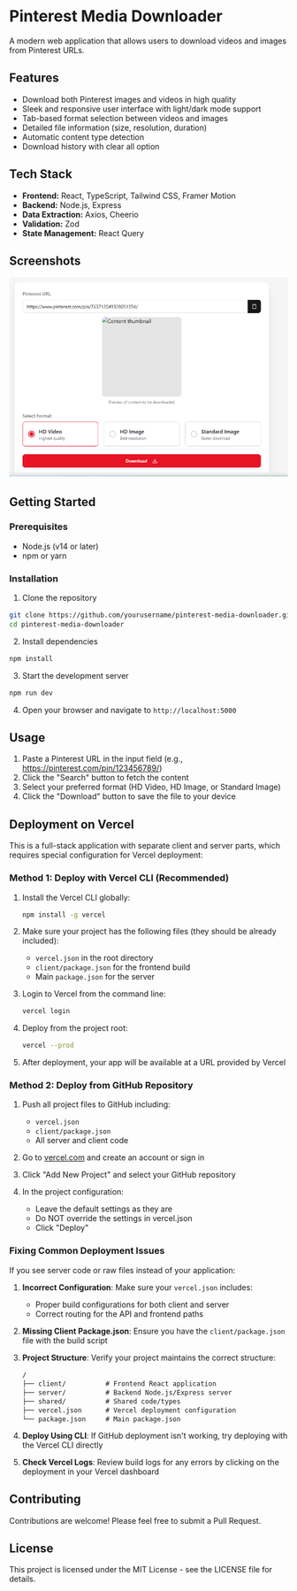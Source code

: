 # Pinterest Media Downloader

A modern web application that allows users to download videos and images from Pinterest URLs.

## Features

- Download both Pinterest images and videos in high quality
- Sleek and responsive user interface with light/dark mode support
- Tab-based format selection between videos and images
- Detailed file information (size, resolution, duration)
- Automatic content type detection
- Download history with clear all option

## Tech Stack

- **Frontend:** React, TypeScript, Tailwind CSS, Framer Motion
- **Backend:** Node.js, Express
- **Data Extraction:** Axios, Cheerio
- **Validation:** Zod
- **State Management:** React Query

## Screenshots

![Pinterest Downloader App](attached_assets/image_1743655842804.png)

## Getting Started

### Prerequisites

- Node.js (v14 or later)
- npm or yarn

### Installation

1. Clone the repository
```bash
git clone https://github.com/yourusername/pinterest-media-downloader.git
cd pinterest-media-downloader
```

2. Install dependencies
```bash
npm install
```

3. Start the development server
```bash
npm run dev
```

4. Open your browser and navigate to `http://localhost:5000`

## Usage

1. Paste a Pinterest URL in the input field (e.g., https://pinterest.com/pin/123456789/)
2. Click the "Search" button to fetch the content
3. Select your preferred format (HD Video, HD Image, or Standard Image)
4. Click the "Download" button to save the file to your device

## Deployment on Vercel

This is a full-stack application with separate client and server parts, which requires special configuration for Vercel deployment:

### Method 1: Deploy with Vercel CLI (Recommended)

1. Install the Vercel CLI globally:
   ```bash
   npm install -g vercel
   ```

2. Make sure your project has the following files (they should be already included):
   - `vercel.json` in the root directory
   - `client/package.json` for the frontend build
   - Main `package.json` for the server

3. Login to Vercel from the command line:
   ```bash
   vercel login
   ```

4. Deploy from the project root:
   ```bash
   vercel --prod
   ```
   
5. After deployment, your app will be available at a URL provided by Vercel

### Method 2: Deploy from GitHub Repository

1. Push all project files to GitHub including:
   - `vercel.json` 
   - `client/package.json`
   - All server and client code

2. Go to [vercel.com](https://vercel.com) and create an account or sign in

3. Click "Add New Project" and select your GitHub repository

4. In the project configuration:
   - Leave the default settings as they are
   - Do NOT override the settings in vercel.json
   - Click "Deploy"

### Fixing Common Deployment Issues

If you see server code or raw files instead of your application:

1. **Incorrect Configuration**: Make sure your `vercel.json` includes:
   - Proper build configurations for both client and server
   - Correct routing for the API and frontend paths

2. **Missing Client Package.json**: Ensure you have the `client/package.json` file with the build script

3. **Project Structure**: Verify your project maintains the correct structure:
   ```
   /
   ├── client/          # Frontend React application
   ├── server/          # Backend Node.js/Express server
   ├── shared/          # Shared code/types
   ├── vercel.json      # Vercel deployment configuration
   └── package.json     # Main package.json
   ```

4. **Deploy Using CLI**: If GitHub deployment isn't working, try deploying with the Vercel CLI directly

5. **Check Vercel Logs**: Review build logs for any errors by clicking on the deployment in your Vercel dashboard

## Contributing

Contributions are welcome! Please feel free to submit a Pull Request.

## License

This project is licensed under the MIT License - see the LICENSE file for details.